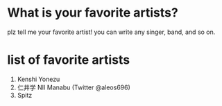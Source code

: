 # What is your favorite artists?
plz tell me your favorite artist!
you can write any singer, band, and so on.

# list of favorite artists
1. Kenshi Yonezu
2. 仁井学 NII Manabu (Twitter @aleos696)
3. Spitz
